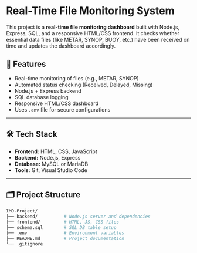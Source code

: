 # Real-Time File Monitoring System

This project is a **real-time file monitoring dashboard** built with Node.js, Express, SQL, and a responsive HTML/CSS frontend. It checks whether essential data files (like METAR, SYNOP, BUOY, etc.) have been received on time and updates the dashboard accordingly.

## 🚀 Features

- Real-time monitoring of files (e.g., METAR, SYNOP)
- Automated status checking (Received, Delayed, Missing)
- Node.js + Express backend
- SQL database logging
- Responsive HTML/CSS dashboard
- Uses `.env` file for secure configurations

---

## 🛠️ Tech Stack

- **Frontend:** HTML, CSS, JavaScript
- **Backend:** Node.js, Express
- **Database:** MySQL or MariaDB
- **Tools:** Git, Visual Studio Code

---

## 🗂️ Project Structure

```bash
IMD-Project/
├── backend/          # Node.js server and dependencies
├── frontend/         # HTML, JS, CSS files
├── schema.sql        # SQL DB table setup
├── .env              # Environment variables
├── README.md         # Project documentation
└── .gitignore
